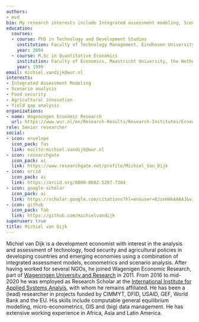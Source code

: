 ```yaml
---
authors:
- mvd
bio: My research interests include Integrated assessment modeling, Scenario analysis, Food security, Agricultural innovation, Yield gap analysis.
education:
  courses:
  - course: PhD in Technology and Development Studies
    institution: Faculty of Technology Management, Eindhoven University of Technology, the Netherlands
    year: 2004
  - course: M.Sc in Quantitative Economics
    institution: Faculty of Economics, Maastricht University, the Netherlands
    year: 1999
email: michiel.vandijk@wur.nl
interests:
- Integrated Assessment Modeling
- Scenario analysis
- Food security
- Agricultural innovation
- Yield gap analysis
organizations:
- name: Wageningen Economic Research
  url: https://www.wur.nl/en/Research-Results/Research-Institutes/Economic-Research.htm
role: Senior researcher
social:
- icon: envelope
  icon_pack: fas
  link: mailto:michiel.vandijk@wur.nl
- icon: researchgate
  icon_pack: ai
  link: https://www.researchgate.net/profile/Michiel_Van_Dijk
- icon: orcid
  icon_pack: ai
  link: https://orcid.org/0000-0002-5207-7304
- icon: google-scholar
  icon_pack: ai
  link: https://scholar.google.com/citations?hl=en&user=6JzxHAkAAAAJ&view_op=list_works&sortby=pubdate
- icon: github
  icon_pack: fab
  link: https://github.com/michielvandijk
superuser: true
title: Michiel van Dijk
---
```


Michiel van Dijk is a development economist with interest in the analysis and assessment of technology, food security and agricultural policies in developing countries and emerging economies using a combination of integrated assessment models, econometrics and scenario analysis. After having worked for several NGOs, he joined Wagenigen Economic Research, part of [Wageningen University and Research](www.wur.nl) in 2011. From 2016 to mid-2020 he was employed as Research Scholar at the [International Institute for Applied Systems Analyis](www.iiasa.ac.at), with whom he remains affiliated. He has been a (lead) researcher in projects funded by CIMMYT, DFID, USAID, GEF, World Bank and the EU. His skills include computable general equilibrium modelling, micro-econometrics, GIS and (big) data management. He has extensive working experience in Africa, Asia and Latin America.



